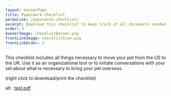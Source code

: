 ```yaml
---
layout: bannerPage
title: Paperwork Checklist
permalink: /paperwork-checklist/
excerpt: Download this checklist to keep track of all documents needed for your pet to travel
order: 3
bannerImage: checklistBanner.png
frontLinkImage: checklistIcon.png
frontLinkOrder: 3
---
```


This checklist includes all things necessary to move your pet from the US to the UK.  Use it as an organizational tool or to initiate conversations with your vet about what is necessary to bring your pet overseas.  

(right click to download/print the checklist)

<div>
<object data="/assets/pdf/pet_travel_checklist.pdf" type="application/pdf" width="600" height="700">
alt : <a href="/assets/pdf/pet_travel_checklist.pdf">test.pdf</a>
</object>
</div> 
